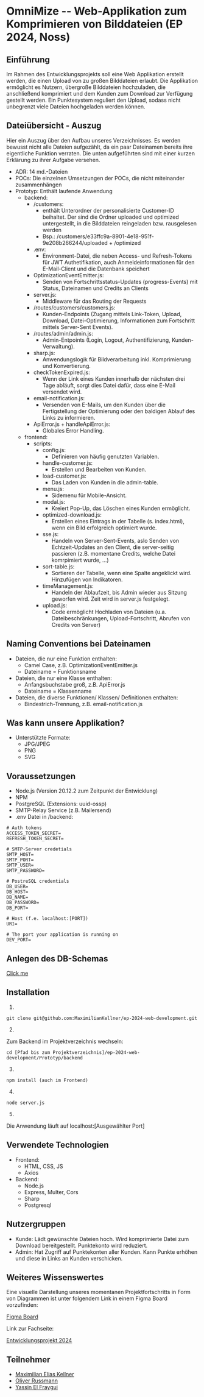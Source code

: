# OmniMize -- Web-Applikation zum Komprimieren von Bilddateien (EP 2024, Noss)

## Einführung

Im Rahmen des Entwicklungsprojekts soll eine Web Applikation erstellt werden, die einen Upload von zu großen Bilddateien erlaubt. Die Applikation ermöglicht es Nutzern, übergroße Bilddateien hochzuladen, die anschließend komprimiert und dem Kunden zum Download zur Verfügung gestellt werden. Ein Punktesystem reguliert den Upload, sodass nicht unbegrenzt viele Dateien hochgeladen werden können.

## Dateiübersicht - Auszug

Hier ein Auszug über den Aufbau unseres Verzeichnisses. Es werden bewusst nicht alle Dateien aufgezählt, da ein paar Dateinamen bereits ihre eigentliche Funktion verraten. Die unten aufgeführten sind mit einer kurzen Erklärung zu ihrer Aufgabe versehen.

* ADR: 14 md.-Dateien 
* POCs: Die einzelnen Umsetzungen der POCs, die nicht miteinander zusammenhängen
* Prototyp: Enthält laufende Anwendung
    * backend:
        * /customers:
           * enthält Unterordner der personalisierte Customer-ID beihaltet. Der sind die Ordner uploaded und optimized untergestellt, in die Bilddateien reingeladen bzw. rausgelesen werden
           * Bsp.: /customers/e33ffc9a-8901-4e18-951f-9e208b266244/uploaded + /optimized
        * .env:
           * Environment-Datei, die neben Access- und Refresh-Tokens für JWT Authetifikation, auch Anmeldeinformationen für den E-Mail-Client und die Datenbank speichert
        * OptimizationEventEmitter.js:
           * Senden von Fortschrittsstatus-Updates (progress-Events) mit Status, Dateinamen und Credits an Clients
        * server.js:
           * Middleware für das Routing der Requests
        * /routes/customers/customers.js:
           * Kunden-Endpoints (Zugang mittels Link-Token, Upload, Download, Datei-Optimierung, Informationen zum Fortschritt mittels Server-Sent Events).
        * /routes/admin/admin.js:
           * Admin-Entpoints (Login, Logout, Authentifizierung, Kunden-Verwaltung).
        * sharp.js:
           * Anwendungslogik für Bildverarbeitung inkl. Komprimierung und Konvertierung.
        * checkTokenExpired.js:
           * Wenn der Link eines Kunden innerhalb der nächsten drei Tage abläuft, sorgt dies Datei dafür, dass eine E-Mail versendet wird.
        * email-notification.js:
           * Versenden von E-Mails, um den Kunden über die Fertigstellung der Optimierung oder den baldigen Ablauf des Links zu informieren.
         * ApiError.js + handleApiError.js:
            * Globales Error Handling. 
    * frontend:
      * scripts:
         * config.js:
            * Definieren von häufig genutzten Variablen.
         * handle-customer.js:
            * Erstellen und Bearbeiten von Kunden.
         * load-customer.js:
            * Das Laden von Kunden in die admin-table.
         * menu.js:
            * Sidemenu für Mobile-Ansicht.
         * modal.js:
            * Kreiert Pop-Up, das Löschen eines Kunden ermöglicht.
         * optimized-download.js:
            * Erstellen eines Eintrags in der Tabelle (s. index.html), wenn ein Bild erfolgreich optimiert wurde.
         * sse.js:
            * Handeln von Server-Sent-Events, aslo Senden von Echtzeit-Updates an den Client, die server-seitig passieren (z.B. momentane Credits, welche Datei komrpimiert wurde, ...)
         * sort-table.js:
            * Sortieren der Tabelle, wenn eine Spalte angeklickt wird. Hinzufügen von Indikatoren.
         * timeManagement.js:
            * Handeln der Ablaufzeit, bis Admin wieder aus Sitzung geworfen wird. Zeit wird in server.js festgelegt.
         * upload.js:
            * Code ermöglicht Hochladen von Dateien (u.a. Dateibeschränkungen, Upload-Fortschritt, Abrufen von Credits von Server)
       
## Naming Conventions bei Dateinamen
- Dateien, die nur eine Funktion enthalten:
   - Camel Case, z.B. OptimizationEventEmitter.js
   - Dateiname = Funktionsname
- Dateien, die nur eine Klasse enthalten:
   - Anfangsbuchstabe groß, z.B. ApiError.js
   - Dateiname = Klassenname
- Dateien, die diverse Funktionen/ Klassen/ Definitionen enthalten:
   - Bindestrich-Trennung, z.B. email-notification.js 

## Was kann unsere Applikation?
- Unterstützte Formate:
    - JPG/JPEG
    - PNG
    - SVG
## Voraussetzungen
- Node.js (Version 20.12.2 zum Zeitpunkt der Entwicklung)
- NPM
- PostgreSQL (Extensions: uuid-ossp) 
- SMTP-Relay Service (z.B. Mailersend)
- .env Datei in /backend:
```
# Auth tokens
ACCESS_TOKEN_SECRET=
REFRESH_TOKEN_SECRET=

# SMTP-Server credetials
SMTP_HOST=
SMTP_PORT=
SMTP_USER=
SMTP_PASSWORD=

# PostreSQL credentials
DB_USER=
DB_HOST=
DB_NAME=
DB_PASSWORD=
DB_PORT=

# Host (f.e. localhost:[PORT])
URI=

# The port your application is running on
DEV_PORT=
```

## Anlegen des DB-Schemas
<a href="https://github.com/MaximilianKellner/ep-2024-web-development/wiki/Datenstruktur#Anlegen-des-DB-Schemas">Click me</a>
 
## Installation

1)
```
git clone git@github.com:MaximilianKellner/ep-2024-web-development.git
```
2)
Zum Backend im Projektverzeichnis wechseln:
```
cd [Pfad bis zum Projektverzeichnis]/ep-2024-web-development/Prototyp/backend
```
3)
```
npm install (auch im Frontend)
```
4)
```
node server.js
```
5)
Die Anwendung läuft auf localhost:[Ausgewählter Port]

## Verwendete Technologien
- Frontend:
    - HTML, CSS, JS
    - Axios
- Backend:
    - Node.js
    - Express, Multer, Cors
    - Sharp
    - Postgresql  

## Nutzergruppen

+ Kunde: Lädt gewünschte Dateien hoch. Wird komprimierte Datei zum Download bereitgestellt. Punktekonto wird reduziert.
+ Admin: Hat Zugriff auf Punktekonten aller Kunden. Kann Punkte erhöhen und diese in Links an Kunden verschicken.
## Weiteres Wissenswertes

Eine visuelle Darstellung unseres momentanen Projektfortschritts in Form von Diagrammen ist unter folgendem Link in einem Figma Board vorzufinden:

[Figma Board](https://www.figma.com/board/Lya99vssDGLZr3e9G18EFM/Ep-2024-Entwicklungsprojekt-Web-Development?node-id=0-1&t=rX6fZAFS69NxU99C-1 )

Link zur Fachseite:

[Entwicklungsprojekt 2024](https://cnoss.github.io/entwicklungsprojekt/)

## Teilnehmer

- [Maximilian Elias Kellner](https://github.com/MaximilianKellner)
- [Oliver Russmann](https://github.com/orussmann)
- [Yassin El Fraygui](https://github.com/Yasabi04)
